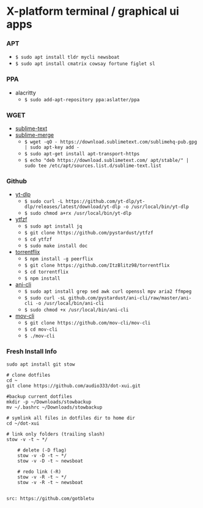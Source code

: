 # X-platform terminal / graphical ui apps

### APT
* `$ sudo apt install tldr mycli newsboat`
* `$ sudo apt install cmatrix cowsay fortune figlet sl`

### PPA
* alacritty
  * `$ sudo add-apt-repository ppa:aslatter/ppa`

### WGET
* [sublime-text](https://www.sublimetext.com/docs/linux_repositories.html#apt)  
* [sublime-merge](https://www.sublimemerge.com/docs/linux_repositories#apt)
  * `$ wget -qO - https://download.sublimetext.com/sublimehq-pub.gpg | sudo apt-key add -`
  * `$ sudo apt-get install apt-transport-https`
  * `$ echo "deb https://download.sublimetext.com/ apt/stable/" | sudo tee /etc/apt/sources.list.d/sublime-text.list`

### Github
* [yt-dlp](https://github.com/yt-dlp/yt-dlp#installation)
  * `$ sudo curl -L https://github.com/yt-dlp/yt-dlp/releases/latest/download/yt-dlp -o /usr/local/bin/yt-dlp`
  * `$ sudo chmod a+rx /usr/local/bin/yt-dlp`
* [ytfzf](https://github.com/pystardust/ytfzf#install)
  * `$ sudo apt install jq`
  * `$ git clone https://github.com/pystardust/ytfzf`
  * `$ cd ytfzf`
  * `$ sudo make install doc`
* [torrentflix](https://github.com/ItzBlitz98/torrentflix#install-manual)
  * `$ npm install -g peerflix`
  * `$ git clone https://github.com/ItzBlitz98/torrentflix`
  * `$ cd torrentflix`
  * `$ npm install`
* [ani-cli](https://github.com/pystardust/ani-cli#linux--mac-os)
  * `$ sudo apt install grep sed awk curl openssl mpv aria2 ffmpeg` 
  * `$ sudo curl -sL github.com/pystardust/ani-cli/raw/master/ani-cli -o /usr/local/bin/ani-cli` 
  * `$ sudo chmod +x /usr/local/bin/ani-cli` 
* [mov-cli](https://github.com/mov-cli/mov-cli#shell)
  * `$ git clone https://github.com/mov-cli/mov-cli` 
  * `$ cd mov-cli` 
  * `$ ./mov-cli` 

### Fresh Install Info
    sudo apt install git stow

    # clone dotfiles
    cd ~
    git clone https://github.com/audio333/dot-xui.git

    #backup current dotfiles
    mkdir -p ~/Downloads/stowbackup
    mv ~/.bashrc ~/Downloads/stowbackup

    # symlink all files in dotfiles dir to home dir
    cd ~/dot-xui

    # link only folders (trailing slash)
    stow -v -t ~ */

        # delete (-D flag)
        stow -v -D -t ~ */
        stow -v -D -t ~ newsboat

        # redo link (-R)
        stow -v -R -t ~ */
        stow -v -R -t ~ newsboat


    src: https://github.com/gotbletu

